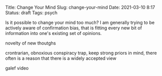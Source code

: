 Title: Change Your Mind
Slug: change-your-mind
Date: 2021-03-10 8:17
Status: draft
Tags: psych

Is it possible to change your mind too much? I am generally trying to be actively aware of confirmation bias,
that is fitting every new bit of information into one's existing set of opinions.

novelty of new thoutghs

crontrarian, obnoxious
conspiracy trap, keep strong priors in mind, there often is a reason 
that there is a widely accepted view

galef video
